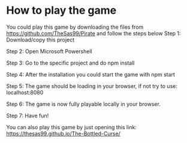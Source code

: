 # How to play the game

You could play this game by downloading the files from https://github.com/TheSas99/Pirate and follow the steps below
Step 1: Download/copy this project

Step 2: Open Microsoft Powershell

Step 3: Go to the specific project and do npm install

Step 4: After the installation you could start the game with npm start

Step 5: The game should be loading in your browser, if not try to use: localhost:8080

Step 6: The game is now fully playable locally in your browser.

Step 7: Have fun!

You can also play this game by just opening this link: https://thesas99.github.io/The-Bottled-Curse/
